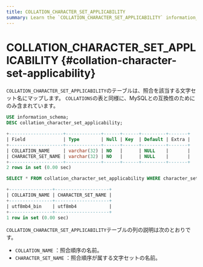 ```yaml
---
title: COLLATION_CHARACTER_SET_APPLICABILITY
summary: Learn the `COLLATION_CHARACTER_SET_APPLICABILITY` information_schema table.
---
```


# COLLATION_CHARACTER_SET_APPLICABILITY {#collation-character-set-applicability}

`COLLATION_CHARACTER_SET_APPLICABILITY`のテーブルは、照合を該当する文字セット名にマップします。 `COLLATIONS`の表と同様に、MySQLとの互換性のためにのみ含まれています。


```sql
USE information_schema;
DESC collation_character_set_applicability;
```

```sql
+--------------------+-------------+------+------+---------+-------+
| Field              | Type        | Null | Key  | Default | Extra |
+--------------------+-------------+------+------+---------+-------+
| COLLATION_NAME     | varchar(32) | NO   |      | NULL    |       |
| CHARACTER_SET_NAME | varchar(32) | NO   |      | NULL    |       |
+--------------------+-------------+------+------+---------+-------+
2 rows in set (0.00 sec)
```


```sql
SELECT * FROM collation_character_set_applicability WHERE character_set_name='utf8mb4';
```

```sql
+----------------+--------------------+
| COLLATION_NAME | CHARACTER_SET_NAME |
+----------------+--------------------+
| utf8mb4_bin    | utf8mb4            |
+----------------+--------------------+
1 row in set (0.00 sec)
```

`COLLATION_CHARACTER_SET_APPLICABILITY`テーブルの列の説明は次のとおりです。

-   `COLLATION_NAME` ：照合順序の名前。
-   `CHARACTER_SET_NAME` ：照合順序が属する文字セットの名前。
